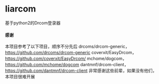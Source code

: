 # liarcom
基于python2的Drcom登录器

#### 感谢
本项目参考了以下项目，顺序不分先后
drcoms/drcom-generic，https://github.com/drcoms/drcom-generic
coverxit/EasyDrcom，https://github.com/coverxit/EasyDrcom/
mchome/dogcom，https://github.com/mchome/dogcom
dantmnf/drcom-client，https://github.com/dantmnf/drcom-client
非常感谢这些前辈，如果没有他们，本项目很难开展
